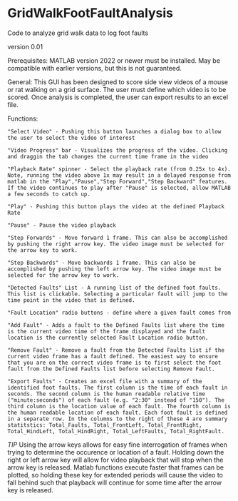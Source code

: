# GridWalkFootFaultAnalysis
Code to analyze grid walk data to log foot faults

version 0.01

Prerequisites:
MATLAB version 2022 or newer must be installed. May be compatible with earlier versions, but this is not guaranteed.


General:
This GUI has been designed to score side view videos of a mouse or rat walking on a grid surface. The user must define which video is to be scored. Once analysis is completed, the user can export results to an excel file.

Functions:

	"Select Video" - Pushing this button launches a dialog box to allow the user to select the video of interest
 
	"Video Progress" bar - Visualizes the progress of the video. Clicking and draggin the tab changes the current time frame in the video
 
	"Playback Rate" spinner - Select the playback rate (from 0.25x to 4x). Note, running the video above 1x may result in a delayed response from matlab in the "Play","Pause","Step Forward","Step Backward" features. If the video continues to play after "Pause" is selected, allow MATLAB a few seconds to catch up.
 
	"Play" - Pushing this button plays the video at the defined Playback Rate
 
	"Pause" - Pause the video playback
 
	"Step Forwards" - Move forward 1 frame. This can also be accomplished by pushing the right arrow key. The video image must be selected for the arrow key to work.
 
	"Step Backwards" - Move backwards 1 frame. This can also be accomplished by pushing the left arrow key. The video image must be selected for the arrow key to work.

	"Detected Faults" List - A running list of the defined foot faults. This list is clickable. Selecting a particular fault will jump to the time point in the video that is defined.
 
	"Fault Location" radio buttons - define where a given fault comes from
 
	"Add Fault" - Adds a fault to the Defined Faults list where the time is the current video time of the frame displayed and the fault location is the currently selected Fault Location radio button.
 
	"Remove Fault" - Remove a fault from the Detected Faults list if the current video frame has a fault defined. The easiest way to ensure that you are on the correct video frame is to first select the foot fault from the Defined Faults list before selecting Remove Fault.

	"Export Faults" - Creates an excel file with a summary of the identified foot faults. The first column is the time of each fault in seconds. The second column is the human readable relative time ("minute:seconds") of each fault (e.g. "2:30" instead of "150"). The third column is the location value of each fault. The fourth column is the human readable location of each fault. Each foot fault is defined in a separate row. In the columns to the right of these 4 are summary statitstics: Total_Faults, Total_FrontLeft, Total_FrontRight, Total_HindLeft, Total_HindRight, Total_LeftFaults, Total_RightFault.


*TIP*
	Using the arrow keys allows for easy fine interrogation of frames when trying to determine the occurence or location of a fault. Holding down the right or left arrow key will allow for video playback that will stop when the arrow key is released. Matlab functions execute faster that frames can be plotted, so holding these key for extended periods will cause the video to fall behind such that playback will continue for some time after the arrow key is released.
